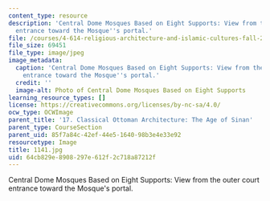 ```yaml
---
content_type: resource
description: 'Central Dome Mosques Based on Eight Supports: View from the outer court
  entrance toward the Mosque''s portal.'
file: /courses/4-614-religious-architecture-and-islamic-cultures-fall-2002/64cb829e8908297e612f2c718a87212f_1141.jpg
file_size: 69451
file_type: image/jpeg
image_metadata:
  caption: 'Central Dome Mosques Based on Eight Supports: View from the outer court
    entrance toward the Mosque''s portal.'
  credit: ''
  image-alt: Photo of Central Dome Mosques Based on Eight Supports
learning_resource_types: []
license: https://creativecommons.org/licenses/by-nc-sa/4.0/
ocw_type: OCWImage
parent_title: '17. Classical Ottoman Architecture: The Age of Sinan'
parent_type: CourseSection
parent_uid: 85f7a84c-42ef-44e5-1640-98b3e4e33e92
resourcetype: Image
title: 1141.jpg
uid: 64cb829e-8908-297e-612f-2c718a87212f
---
```

Central Dome Mosques Based on Eight Supports: View from the outer court entrance toward the Mosque's portal.